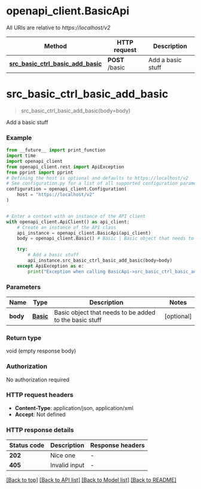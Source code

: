# openapi_client.BasicApi

All URIs are relative to *https://localhost/v2*

Method | HTTP request | Description
------------- | ------------- | -------------
[**src_basic_ctrl_basic_add_basic**](BasicApi.md#src_basic_ctrl_basic_add_basic) | **POST** /basic | Add a basic stuff


# **src_basic_ctrl_basic_add_basic**
> src_basic_ctrl_basic_add_basic(body=body)

Add a basic stuff

### Example

```python
from __future__ import print_function
import time
import openapi_client
from openapi_client.rest import ApiException
from pprint import pprint
# Defining the host is optional and defaults to https://localhost/v2
# See configuration.py for a list of all supported configuration parameters.
configuration = openapi_client.Configuration(
    host = "https://localhost/v2"
)


# Enter a context with an instance of the API client
with openapi_client.ApiClient() as api_client:
    # Create an instance of the API class
    api_instance = openapi_client.BasicApi(api_client)
    body = openapi_client.Basic() # Basic | Basic object that needs to be added to the basic stuff (optional)

    try:
        # Add a basic stuff
        api_instance.src_basic_ctrl_basic_add_basic(body=body)
    except ApiException as e:
        print("Exception when calling BasicApi->src_basic_ctrl_basic_add_basic: %s\n" % e)
```

### Parameters

Name | Type | Description  | Notes
------------- | ------------- | ------------- | -------------
 **body** | [**Basic**](Basic.md)| Basic object that needs to be added to the basic stuff | [optional] 

### Return type

void (empty response body)

### Authorization

No authorization required

### HTTP request headers

 - **Content-Type**: application/json, application/xml
 - **Accept**: Not defined

### HTTP response details
| Status code | Description | Response headers |
|-------------|-------------|------------------|
**202** | Nice one |  -  |
**405** | Invalid input |  -  |

[[Back to top]](#) [[Back to API list]](../README.md#documentation-for-api-endpoints) [[Back to Model list]](../README.md#documentation-for-models) [[Back to README]](../README.md)

